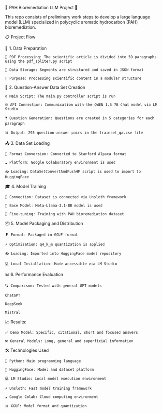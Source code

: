 🧬 PAH Bioremediation LLM Project 🤖

This repo consists of preliminary work steps to develop a large language model (LLM) specialized in polycyclic aromatic hydrocarbon (PAH) bioremediation.


📋 Project Flow

🔄 1. Data Preparation
    
    📄 PDF Processing: The scientific article is divided into 59 paragraphs using the pdf_spliter.py script
    
    💾 Data Storage: Segments are structured and saved in JSON format
    
    🎯 Purpose: Processing scientific content in a modular structure


🤖 2. Question-Answer Data Set Creation
    
    ⚙️ Main Script: The main.py controller script is run
    
    🌐 API Connection: Communication with the QWEN 1.5 7B Chat model via LM Studio
    
    ❓ Question Generation: Questions are created in 5 categories for each paragraph
    
    📊 Output: 295 question-answer pairs in the trainset_qa.csv file


📤 3. Data Set Loading
    
    🔄 Format Conversion: Converted to Stanford Alpaca format
    
    ☁️ Platform: Google Colaboratory environment is used
    
    📥 Loading: DataSetConvertAndPushHF script is used to import to HuggingFace


🎓 4. Model Training
    
    🔗 Connection: Dataset is connected via Unsloth framework
    
    🤖 Base Model: Meta-Llama-3.1-8B model is used
    
    🎯 Fine-tuning: Training with PAH bioremediation dataset


📦 5. Model Packaging and Distribution
    
    🗜️ Format: Packaged in GGUF format
    
    ⚡ Optimization: q4_k_m quantization is applied
    
    📤 Loading: Imported into HuggingFace model repository
    
    💻 Local Installation: Made accessible via LM Studio


📊 6. Performance Evaluation
    
    🔍 Comparison: Tested with general GPT models
    
    ChatGPT 
    
    DeepSeek 
    
    Mistral 


📈 Results:
    
    ✅ Demo Model: Specific, citational, short and focused answers
    
    ❌ General Models: Long, general and superficial information


🛠️ Technologies Used
    
    🐍 Python: Main programming language
    
    🤗 HuggingFace: Model and dataset platform
   
    💻 LM Studio: Local model execution environment
    
    ⚡ Unsloth: Fast model training framework
    
    ☁️ Google Colab: Cloud computing environment
    
    📊 GGUF: Model format and quantization
